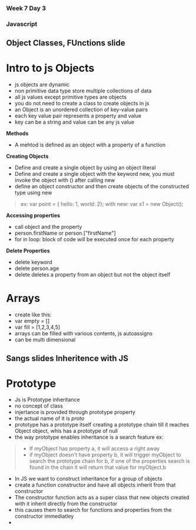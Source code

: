 ### Week 7 Day 3

### Javascript

## Object Classes, FUnctions slide

# Intro to js Objects

 - js objects are dynamic
 - non primitive data type store multiple collections of data
 - all js values except primitive types are objects
 - you do not need to create a class to create objects in js
 - an Object is an unordered collection of key-value pairs
 - each key value pair represents a property and value
 - key can be a string and value can be any js value

**Methods**
 - A mehtod is defined as an object with a property of a function

**Creating Objects**
 - Define and create a single object by using an object literal
 - Define and create a single object with the keyword new, you must invoke the object with () after calling new
 - define an object constructor and then create objects of the constructed type using new
> ex:
> var point = { hello: 1, world: 2};
> with new:
> var x1 = new Object();

**Accessing properties**
 - call object and the property
 - person.firstName or person.["firstName"]
 - for in loop: block of code will be executed once for each property

**Delete Properties**
 - delete keyword
 - delete person.age
 - delete deletes a property from an object but not the object itself

# Arrays
 - create like this:
 - var empty = []
 - var fill = [1,2,3,4,5]
 - arrays can be filled with various contents, js autoassigns
 - can be multi dimensional 

## Sangs slides Inheritence with JS
# Prototype
 - Js is Prototype inheritance
 - no concept of class
 - injertance is provided through prototype property
 - the actual name of it is _proto_
 - prototype has a prototype itself creating a prototype chain till it reaches Object object, whis has a prototype of null
 - the way prototype enables inheritance is a search feature ex:
>  - If myObject has property a, it will access a right away
>  - if myObject doesn't have property b, it will trigger myObject to search the prototype chain for b, if one of the properties search is found in the chain it will return that value for myObject.b

 - In JS we want to construct inheritance for a group of objects
 - create a function constructor and have all objects inherit from that constructor
 - The constructor function acts as a super class that new objects created with it inherit directly from the constructor
 - this causes them to search for functions and properties from the constructor immediatley
 - 





